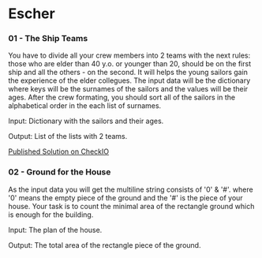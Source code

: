 # Escher

### 01 - The Ship Teams
You have to divide all your crew members into 2 teams with the next rules: those who are elder than 40 y.o. or younger than 20, should be on the first ship and all the others - on the second. It will helps the young sailors gain the experience of the elder collegues. The input data will be the dictionary where keys will be the surnames of the sailors and the values will be their ages. After the crew formating, you should sort all of the sailors in the alphabetical order in the each list of surnames.

Input: Dictionary with the sailors and their ages.

Output: List of the lists with 2 teams.

[Published Solution on CheckIO](https://js.checkio.org/mission/the-ship-teams/publications/BenMerch/js-node/needs-less-objects/)

### 02 - Ground for the House
As the input data you will get the multiline string consists of '0' & '#'. where '0' means the empty piece of the ground and the '#' is the piece of your house. Your task is to count the minimal area of the rectangle ground which is enough for the building.

Input: The plan of the house.

Output: The total area of the rectangle piece of the ground.
